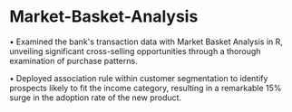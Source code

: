 # Market-Basket-Analysis

•	Examined the bank's transaction data with Market Basket Analysis in R, unveiling significant cross-selling opportunities through a thorough examination of purchase patterns.

•	Deployed association rule within customer segmentation to identify prospects likely to fit the income category, resulting in a remarkable 15% surge in the adoption rate of the new product.

